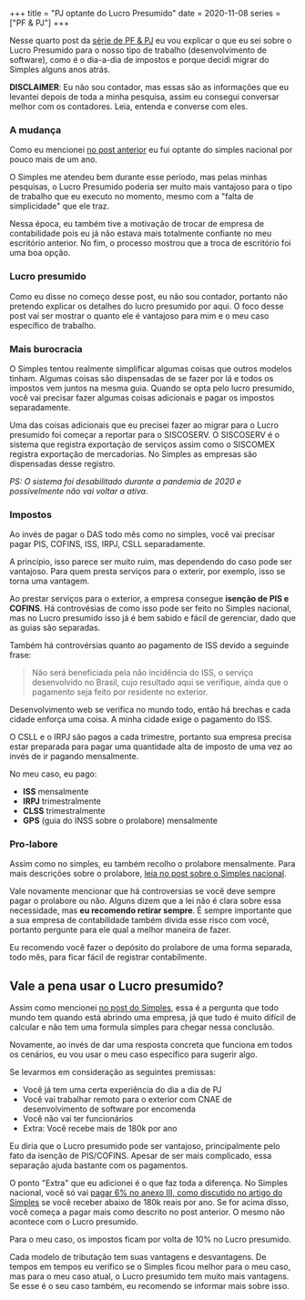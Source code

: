 +++
title = "PJ optante do Lucro Presumido"
date = 2020-11-08
series = ["PF & PJ"]
+++

Nesse quarto post da [série de PF & PJ](/series/pf-pj) eu vou explicar o que eu
sei sobre o Lucro Presumido para o nosso tipo de trabalho (desenvolvimento de
software), como é o dia-a-dia de impostos e porque decidi migrar do Simples
alguns anos atrás.

**DISCLAIMER**: Eu não sou contador, mas essas são as informações que
eu levantei depois de toda a minha pesquisa, assim eu consegui
conversar melhor com os contadores. Leia, entenda e converse com eles.

### A mudança

Como eu mencionei [no post anterior](/pjsimples) eu fui optante do simples
nacional por pouco mais de um ano.

O Simples me atendeu bem durante esse período, mas pelas minhas pesquisas, o
Lucro Presumido poderia ser muito mais vantajoso para o tipo de trabalho que eu
executo no momento, mesmo com a "falta de simplicidade" que ele traz.

Nessa época, eu também tive a motivação de trocar de empresa de contabilidade
pois eu já não estava mais totalmente confiante no meu escritório anterior. No
fim, o processo mostrou que a troca de escritório foi uma boa opção.

### Lucro presumido

Como eu disse no começo desse post, eu não sou contador, portanto não pretendo
explicar os detalhes do lucro presumido por aqui. O foco desse post vai ser
mostrar o quanto ele é vantajoso para mim e o meu caso específico de trabalho.

### Mais burocracia

O Simples tentou realmente simplificar algumas coisas que outros modelos
tinham. Algumas coisas são dispensadas de se fazer por lá e todos os impostos
vem juntos na mesma guia. Quando se opta pelo lucro presumido, você vai
precisar fazer algumas coisas adicionais e pagar os impostos separadamente.

Uma das coisas adicionais que eu precisei fazer ao migrar para o Lucro
presumido foi começar a reportar para o SISCOSERV. O SISCOSERV é o sistema que
registra exportação de serviços assim como o SISCOMEX registra exportação de
mercadorias. No Simples as empresas são dispensadas desse registro.

_PS: O sistema foi desabilitado durante a pandemia de 2020 e possivelmente não
vai voltar a ativa_.

### Impostos

Ao invés de pagar o DAS todo mês como no simples, você vai precisar pagar PIS,
COFINS, ISS, IRPJ, CSLL separadamente.

A princípio, isso parece ser muito ruim, mas dependendo do caso pode ser
vantajoso. Para quem presta serviços para o exterir, por exemplo, isso se torna
uma vantagem.

Ao prestar serviços para o exterior, a empresa consegue **isenção de PIS e
COFINS**. Há controvésias de como isso pode ser feito no Simples nacional, mas no
Lucro presumido isso já é bem sabido e fácil de gerenciar, dado que as guias
são separadas.

Também há controvérsias quanto ao pagamento de ISS devido a seguinde frase:

> Não será beneficiada pela não incidência do ISS, o serviço desenvolvido no Brasil, cujo resultado aqui se verifique, ainda que o pagamento seja feito por residente no exterior.

Desenvolvimento web se verifica no mundo todo, então há brechas e cada cidade
enforça uma coisa. A minha cidade exige o pagamento do ISS.

O CSLL e o IRPJ são pagos a cada trimestre, portanto sua empresa precisa estar
preparada para pagar uma quantidade alta de imposto de uma vez ao invés de ir
pagando mensalmente.

No meu caso, eu pago:

+ **ISS** mensalmente
+ **IRPJ** trimestralmente
+ **CLSS** trimestralmente
+ **GPS** (guia do INSS sobre o prolabore) mensalmente

### Pro-labore

Assim como no simples, eu também recolho o prolabore mensalmente. Para mais
descrições sobre o prolabore, [leia no post sobre o Simples
nacional](/pjsimples).

Vale novamente mencionar que há controversias se você deve sempre pagar o
prolabore ou não. Alguns dizem que a lei não é clara sobre essa necessidade,
mas **eu recomendo retirar sempre**. É sempre importante que a sua empresa de
contabilidade também divida esse risco com você, portanto pergunte para ele
qual a melhor maneira de fazer.

Eu recomendo você fazer o depósito do prolabore de uma forma separada, todo
mês, para ficar fácil de registrar contabilmente.

## Vale a pena usar o Lucro presumido?

Assim como mencionei [no post do Simples](/pjsimples), essa é a pergunta que
todo mundo tem quando está abrindo uma empresa, já que tudo é muito difícil de
calcular e não tem uma formula simples para chegar nessa conclusão.

Novamente, ao invés de dar uma resposta concreta que funciona em todos os
cenários, eu vou usar o meu caso específico para sugerir algo.

Se levarmos em consideração as seguintes premissas:

* Você já tem uma certa experiência do dia a dia de PJ
* Você vai trabalhar remoto para o exterior com CNAE de desenvolvimento de software por encomenda
* Você não vai ter funcionários
* Extra: Você recebe mais de 180k por ano

Eu diria que o Lucro presumido pode ser vantajoso, principalmente pelo fato da
isenção de PIS/COFINS. Apesar de ser mais complicado, essa separação ajuda
bastante com os pagamentos.

O ponto "Extra" que eu adicionei é o que faz toda a diferença. No Simples
nacional, você só vai [pagar 6% no anexo III, como discutido no artigo do
Simples](/pjsimples) se você receber abaixo de 180k reais por ano. Se for acima
disso, você começa a pagar mais como descrito no post anterior. O mesmo não
acontece com o Lucro presumido.

Para o meu caso, os impostos ficam por volta de 10% no Lucro presumido.

Cada modelo de tributação tem suas vantagens e desvantagens. De tempos em
tempos eu verifico se o Simples ficou melhor para o meu caso, mas para o meu
caso atual, o Lucro presumido tem muito mais vantagens. Se esse é o seu caso
também, eu recomendo se informar mais sobre isso.
